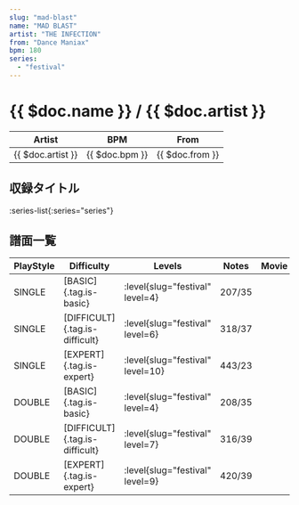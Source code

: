 ```yaml
---
slug: "mad-blast"
name: "MAD BLAST"
artist: "THE INFECTION"
from: "Dance Maniax"
bpm: 180
series:
  - "festival"
---
```


# {{ $doc.name }} / {{ $doc.artist }}

|Artist|BPM|From|
|------|---|----|
|{{ $doc.artist }}|{{ $doc.bpm }}|{{ $doc.from }}|

## 収録タイトル

:series-list{:series="series"}

## 譜面一覧

|PlayStyle|Difficulty|Levels|Notes|Movie|
|---------|----------|------|-----|-----|
|SINGLE|[BASIC]{.tag.is-basic}|:level{slug="festival" level=4}|207/35||
|SINGLE|[DIFFICULT]{.tag.is-difficult}|:level{slug="festival" level=6}|318/37||
|SINGLE|[EXPERT]{.tag.is-expert}|:level{slug="festival" level=10}|443/23||
|DOUBLE|[BASIC]{.tag.is-basic}|:level{slug="festival" level=4}|208/35||
|DOUBLE|[DIFFICULT]{.tag.is-difficult}|:level{slug="festival" level=7}|316/39||
|DOUBLE|[EXPERT]{.tag.is-expert}|:level{slug="festival" level=9}|420/39||
